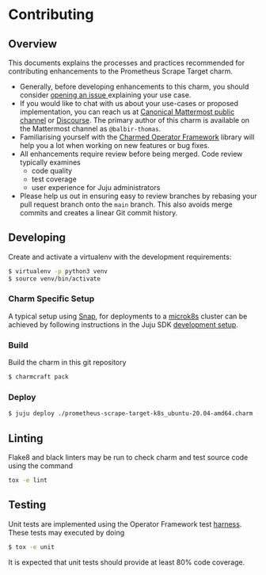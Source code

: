 # Contributing

## Overview

This documents explains the processes and practices recommended for
contributing enhancements to the Prometheus Scrape Target charm.

- Generally, before developing enhancements to this charm, you should consider
  [opening an issue ](https://github.com/canonical/prometheus-scrape-target-k8s-operator)
  explaining your use case.
- If you would like to chat with us about your use-cases or proposed
  implementation, you can reach us at
  [Canonical Mattermost public channel](https://chat.charmhub.io/charmhub/channels/charm-dev)
  or [Discourse](https://discourse.charmhub.io/).
  The primary author of this charm is available on the Mattermost channel as
  `@balbir-thomas`.
- Familiarising yourself with the
  [Charmed Operator Framework](https://juju.is/docs/sdk)
  library will help you a lot when working on new features or bug fixes.
- All enhancements require review before being merged. Code review
  typically examines
  + code quality
  + test coverage
  + user experience for Juju administrators
- Please help us out in ensuring easy to review branches by rebasing
  your pull request branch onto the `main` branch. This also avoids
  merge commits and creates a linear Git commit history.

## Developing

Create and activate a virtualenv with the development requirements:

```bash
$ virtualenv -p python3 venv
$ source venv/bin/activate
```

### Charm Specific Setup

A typical setup using [Snap](https://snapcraft.io/), for deployments
to a [microk8s](https://microk8s.io/) cluster can be achieved by
following instructions in the Juju SDK
[development setup](https://juju.is/docs/sdk/dev-setup).


### Build

Build the charm in this git repository

```bash
$ charmcraft pack
```

### Deploy

```bash
$ juju deploy ./prometheus-scrape-target-k8s_ubuntu-20.04-amd64.charm --resource unused-image=busybox:latest
```

## Linting
Flake8 and black linters may be run to check charm and test source code using the
command

```bash
tox -e lint
```

## Testing

Unit tests are implemented using the Operator Framework test
[harness](https://ops.readthedocs.io/en/latest/#module-ops.testing). These
tests may executed by doing

```bash
$ tox -e unit
```

It is expected that unit tests should provide at least 80% code coverage.
